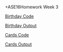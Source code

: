 +ASE16Homework Week 3

[Birthday Code](./Birthday.py)

[Birthday Output](https://raw.githubusercontent.com/fairanswers/fss16joe/master/code/3/_Birthday.png)


[Cards Code](./PokerHand.py)

[Cards Output](https://raw.githubusercontent.com/fairanswers/fss16joe/master/code/3/_HandDist.png)




